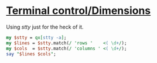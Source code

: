 [1]: https://rosettacode.org/wiki/Terminal_control/Dimensions

# [Terminal control/Dimensions][1]


Using *stty* just for the heck of it.

```perl
my $stty = qx[stty -a];
my $lines = $stty.match(/ 'rows '    <( \d+/);
my $cols  = $stty.match(/ 'columns ' <( \d+/);
say "$lines $cols";
```
